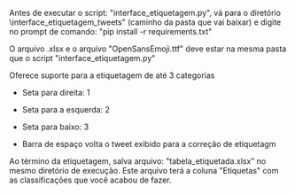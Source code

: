 Antes de executar o script: "interface_etiquetagem.py", vá para o diretório
 \interface_etiquetagem_tweets" (caminho da pasta que vai baixar) e digite 
 no prompt de comando: "pip install -r requirements.txt"

O arquivo .xlsx e o arquivo "OpenSansEmoji.ttf" deve estar na mesma pasta que o script "interface_etiquetagem.py"

Oferece suporte para a etiquetagem de até 3 categorias

- Seta para direita: 1
- Seta para a esquerda: 2
- Seta para baixo: 3

- Barra de espaço volta o tweet exibido para a correção de etiquetagm

Ao término da etiquetagem, salva arquivo: "tabela_etiquetada.xlsx" no mesmo diretório de execução.
Este arquivo terá a coluna "Etiquetas" com as classificações que você acabou de fazer. 


